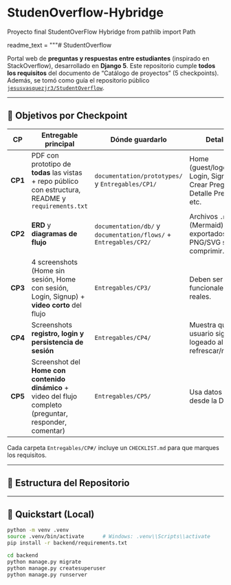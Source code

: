 # StudenOverflow-Hybridge
Proyecto final StudentOverFlow Hybridge 
from pathlib import Path

readme_text = """# StudentOverflow

Portal web de **preguntas y respuestas entre estudiantes** (inspirado en StackOverflow), desarrollado en **Django 5**. Este repositorio cumple **todos los requisitos** del documento de “Catálogo de proyectos” (5 checkpoints). Además, se tomó como guía el repositorio público [`jesusvasquezjr3/StudentOverflow`](https://github.com/jesusvasquezjr3/StudentOverflow).

---

## 📌 Objetivos por Checkpoint

| CP | Entregable principal | Dónde guardarlo | Detalles |
|----|----------------------|-----------------|----------|
| **CP1** | PDF con prototipo de **todas** las vistas + repo público con estructura, README y `requirements.txt` | `documentation/prototypes/` y `Entregables/CP1/` | Home (guest/logeado), Login, Signup, Crear Pregunta, Detalle Pregunta, etc. |
| **CP2** | **ERD** y **diagramas de flujo** | `documentation/db/` y `documentation/flows/` + `Entregables/CP2/` | Archivos `.mmd` (Mermaid) + exportados PNG/SVG sin comprimir. |
| **CP3** | 4 screenshots (Home sin sesión, Home con sesión, Login, Signup) + **video corto** del flujo | `Entregables/CP3/` | Deben ser vistas funcionales reales. |
| **CP4** | Screenshots **registro, login y persistencia de sesión** | `Entregables/CP4/` | Muestra que el usuario sigue logeado al refrescar/navegar. |
| **CP5** | Screenshot del **Home con contenido dinámico** + video del flujo completo (preguntar, responder, comentar) | `Entregables/CP5/` | Usa datos reales desde la DB. |

Cada carpeta `Entregables/CP#/` incluye un `CHECKLIST.md` para que marques los requisitos.

---

## 🧱 Estructura del Repositorio

---

## 🚀 Quickstart (Local)

```bash
python -m venv .venv
source .venv/bin/activate      # Windows: .venv\\Scripts\\activate
pip install -r backend/requirements.txt

cd backend
python manage.py migrate
python manage.py createsuperuser
python manage.py runserver
